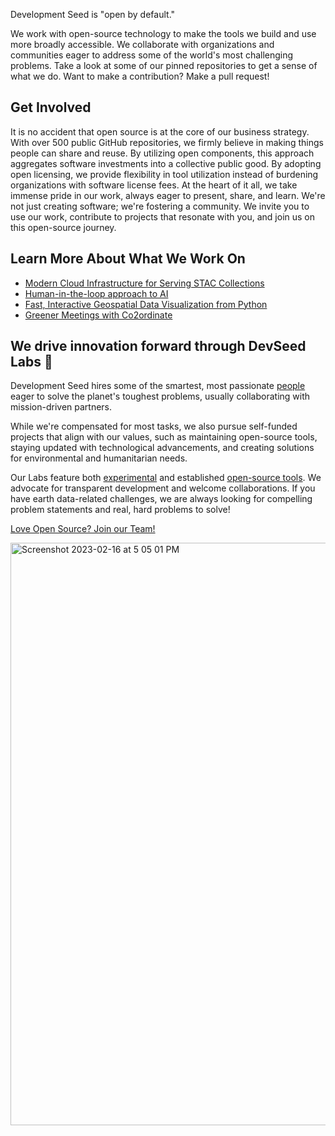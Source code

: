 
Development Seed is "open by default." 

We work with open-source technology to make the tools we build and use more broadly accessible. We collaborate with organizations and communities eager to address some of the world's most challenging problems. Take a look at some of our pinned repositories to get a sense of what we do. Want to make a contribution? Make a pull request! 

## Get Involved

It is no accident that open source is at the core of our business strategy. With over 500 public GitHub repositories, we firmly believe in making things people can share and reuse. By utilizing open components, this approach aggregates software investments into a collective public good. By adopting open licensing, we provide flexibility in tool utilization instead of burdening organizations with software license fees. At the heart of it all, we take immense pride in our work, always eager to present, share, and learn. We're not just creating software; we're fostering a community. We invite you to use our work, contribute to projects that resonate with you, and join us on this open-source journey.

## Learn More About What We Work On
- [Modern Cloud Infrastructure for Serving STAC Collections](https://developmentseed.org/blog/2023-07-17-say-hello-eoapi)
- [Human-in-the-loop approach to AI](https://developmentseed.org/blog/2022-03-15-open-sourcing-pearl)
- [Fast, Interactive Geospatial Data Visualization from Python](https://developmentseed.org/blog/2023-10-23-lonboard)
- [Greener Meetings with Co2ordinate](https://developmentseed.org/blog/2023-10-11-co2ordinate)

## We drive innovation forward through DevSeed Labs 🌱
Development Seed hires some of the smartest, most passionate [people](https://developmentseed.org/team) eager to solve the planet's toughest problems, usually collaborating with mission-driven partners.

While we're compensated for most tasks, we also pursue self-funded projects that align with our values, such as maintaining open-source tools, staying updated with technological advancements, and creating solutions for environmental and humanitarian needs.

Our Labs feature both [experimental](https://developmentseed.org/blog/2024-02-15-our-forests-tomorrow) and established [open-source tools](https://github.com/developmentseed/lonboard). We advocate for transparent development and welcome collaborations. If you have earth data-related challenges, we are always looking for compelling problem statements and real, hard problems to solve!



[Love Open Source? Join our Team!](https://developmentseed.org/careers)

<img width="932" alt="Screenshot 2023-02-16 at 5 05 01 PM" src="https://user-images.githubusercontent.com/9040572/219497516-f32f5d95-a6f4-4d91-8d8e-35a86ae78aba.png">
